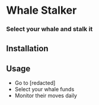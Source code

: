 # Whale Stalker

### Select your whale and stalk it

## Installation

## Usage

- Go to [redacted]
- Select your whale funds
- Monitor their moves daily